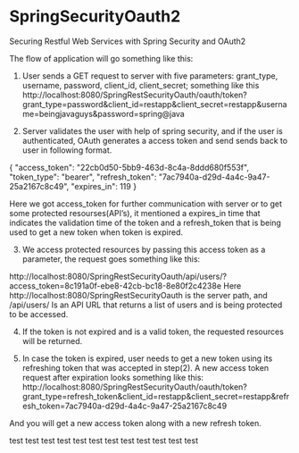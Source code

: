 # SpringSecurityOauth2

Securing Restful Web Services with Spring Security and OAuth2 


The flow of application will go something like this:

1) User sends a GET request to server with five parameters: grant_type, username, password, client_id, client_secret; something like this 
http://localhost:8080/SpringRestSecurityOauth/oauth/token?grant_type=password&client_id=restapp&client_secret=restapp&username=beingjavaguys&password=spring@java 


2) Server validates the user with help of spring security, and if the user is authenticated, OAuth generates a access token and send sends back to user in following format.

{
"access_token": "22cb0d50-5bb9-463d-8c4a-8ddd680f553f",
"token_type": "bearer",
"refresh_token": "7ac7940a-d29d-4a4c-9a47-25a2167c8c49",
"expires_in": 119
}


Here we got access_token for further communication with server or to get some protected resourses(API’s), it mentioned a expires_in time that indicates the validation time of the token and a refresh_token that is being used to get a new token when token is expired.

3) We access protected resources by passing this access token as a parameter, the request goes something like this:

http://localhost:8080/SpringRestSecurityOauth/api/users/?access_token=8c191a0f-ebe8-42cb-bc18-8e80f2c4238e
Here http://localhost:8080/SpringRestSecurityOauth is the server path, and /api/users/ Is an API URL that returns a list of users and is being protected to be accessed. 

4) If the token is not expired and is a valid token, the requested resources will be returned.

5) In case the token is expired, user needs to get a new token using its refreshing token that was accepted in step(2). A new access token request after expiration looks something like this:
http://localhost:8080/SpringRestSecurityOauth/oauth/token?grant_type=refresh_token&client_id=restapp&client_secret=restapp&refresh_token=7ac7940a-d29d-4a4c-9a47-25a2167c8c49

And you will get a new access token along with a new refresh token.

test test test
test test test
test test test
test test test